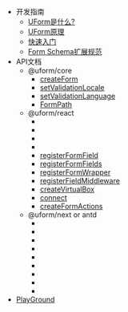 - 开发指南
   - [UForm是什么?](./Tutorials/UForm是什么.md)
   - [UForm原理](./Tutorials/UForm原理.md)
   - [快速入门](./Tutorials/快速入门.md)
   - [Form Schema扩展规范](./Tutorials/FormSchema扩展规范.md)
- API文档
   - @uform/core
     - [createForm](./API/createForm.md)
     - [setValidationLocale](./API/setValidationLocale.md)
     - [setValidationLanguage](./API/setValidationLanguage.md)
     - [FormPath](./API/FormPath.md)
   - @uform/react
     - [<SchemaForm/>](./API/SchemaForm_React.md)
     - [<Field/>](./API/Field_React.md)
     - [<FormProvider/>](./API/FormProvider.md)
     - [<FormConsumer/>](./API/FormConsumer.md)
     - [registerFormField](./API/registerFormField.md)
     - [registerFormFields](./API/registerFormFields.md)
     - [registerFormWrapper](./API/registerFormWrapper.md)
     - [registerFieldMiddleware](./API/registerFieldMiddleware.md)
     - [createVirtualBox](./API/createVirtualBox.md)
     - [connect](./API/connect.md)
     - [createFormActions](./API/createFormActions.md)
   - @uform/next or antd
     - [<SchemaForm/>](./API/SchemaForm.md)
     - [<FormButtonGroup/>](./API/FormButtonGroup.md)
     - [<Submit/>](./API/Submit.md)
     - [<Reset/>](./API/Reset.md)
     - [<FormLayout/>](./API/FormLayout.md)
     - [<FormCard/>](./API/FormCard.md)
     - [<FormBlock/>](./API/FormBlock.md)
     - [<FormItemGrid/>](./API/FormItemGrid.md)
     - [<FormSlot/>](./API/FormSlot.md)
- [PlayGround](../packages/builder-next/lib/index.js)